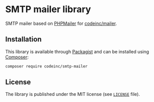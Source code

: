 # SMTP mailer library

SMTP mailer based on [PHPMailer](https://github.com/PHPMailer/PHPMailer) for [codeinc/mailer](https://github.com/CodeIncHQ/Mailer).

## Installation

This library is available through [Packagist](https://packagist.org/packages/codeinc/smtp-mailer) and can be installed using [Composer](https://getcomposer.org/): 

```bash
composer require codeinc/smtp-mailer
```


## License

The library is published under the MIT license (see [`LICENSE`](LICENSE) file).